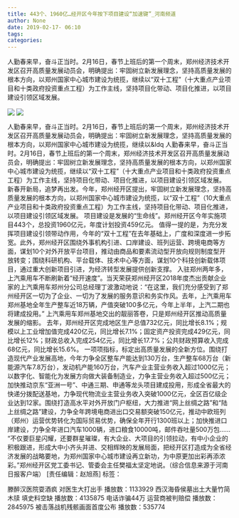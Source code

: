 ```yaml
---
title: 443个、1960亿…经开区今年按下项目建设“加速键”_河南频道
author: None
date: 2019-02-17- 06:10
tags: 
categories: 
---
```

人勤春来早，奋斗正当时。2月16日，春节上班后的第一个周末，郑州经济技术开发区召开高质量发展动员会，明确提出：牢固树立新发展理念，坚持高质量发展的根本方向，以郑州国家中心城市建设为统揽，继续以“双十工程”（十大重点产业项目和十类政府投资重点工程）为工作主线，坚持项目化带动、项目化推进，以项目建设引领区域发展。
<!-- more -->
                
<img align="center" border="0" src="http://p1.ifengimg.com/a/2019_08/7522f99da903e18_size76_w800_h533.jpg" />
                
<img align="center" border="0" src="http://p2.ifengimg.com/a/2016/0810/204c433878d5cf9size1_w16_h16.png" />
            
人勤春来早，奋斗正当时。2月16日，春节上班后的第一个周末，郑州经济技术开发区召开高质量发展动员会，明确提出：牢固树立新发展理念，坚持高质量发展的根本方向，以郑州国家中心城市建设为统揽，继续以&ldq
人勤春来早，奋斗正当时。2月16日，春节上班后的第一个周末，郑州经济技术开发区召开高质量发展动员会，明确提出：牢固树立新发展理念，坚持高质量发展的根本方向，以郑州国家中心城市建设为统揽，继续以“双十工程”（十大重点产业项目和十类政府投资重点工程）为工作主线，坚持项目化带动、项目化推进，以项目建设引领区域发展。
新春开新局，追梦再出发。今年，郑州经开区提出，牢固树立新发展理念，坚持高质量发展的根本方向，以郑州国家中心城市建设为统揽，以“双十工程”（10大重点产业项目和十类政府投资重点工程）为工作主线，坚持项目化带动、项目化推进，以项目建设引领区域发展。
项目建设是发展的“生命线”。郑州经开区今年实施项目443个，总投资1960亿元，年度计划投资459亿元。
值得一提的是，为充分发挥项目建设引领带动作用，今年的“双十工程”在去年基础上，广度和深度进一步拓宽。此外，郑州经开区围绕外事机构引进、口岸建设、班列运营、跨境电商等方面，谋划10个对外开放平台项目，推动由商品和要素流动型开放向规则制度型开放转变；围绕科研机构、平台载体、技术中心等方面，谋划10个科技创新载体项目，通过重大创新项目引进，为经济转型发展提供创新支撑。
入驻郑州两年多，上汽乘用车不断刷新着“经开速度”。当天荣获郑州经开区2018年度杰出贡献企业家的上汽乘用车郑州分公司总经理丁波激动地说：“在这里，我们充分感受到了郑州经开区一切为了企业、一切为了发展的服务意识和务实作风。去年，上汽乘用车郑州基地全年生产整车近18万辆，产值突破100多亿元，今年上半年，上汽二期也将建成投用。”
上汽乘用车郑州基地交出的靓丽答卷，只是郑州经开区推动高质量发展的缩影。
去年，郑州经开区完成地区生产总值732亿元，同比增长8.1%；规模以上工业增加值完成420亿元，同比增长7.1%；固定资产投资完成429亿元，同比增长12%；财政总收入完成254亿元，同比增长17.7%；公共财政预算收入完成68亿元，同比增长15.6%。
一项项指标，标定出高质量发展的全新方位。围绕打造现代产业发展高地，今年力争全区整车产能达到130万台，生产整车68万台（新能源汽车7.8万台），发动机产能160万台，汽车产业主营业务收入超过1000亿元；以数字化、智能化为发展方向做大装备制造业，力争主营业务收入超过500亿元；加快推动京东“亚洲一号”、中通三期、申通等龙头项目建成投用，形成全省最大的快递分拨配送基地，力争现代物流业主营业务收入突破1000亿元，全区百亿级企业达到12家。围绕打造高水平对外开放门户枢纽，大力推进“网上丝绸之路”和“陆上丝绸之路”建设，力争全年跨境电商进出口交易额突破150亿元，推动中欧班列（郑州）运营优势转化为国际贸易优势，确保全年开行1300班以上；加快推进口岸建设，力争全年进口汽车1000辆，进口粮食10000吨，邮件吞吐量500万包……
“不仅要巨星闪耀，还要群星璀璨，有大企业、大项目的引领拉动，有中小企业的积极跟进，形成大中小齐头并进、交相辉映的发展局面，把经开区打造成为全省经济发展的战略要地，为郑州国家中心城市建设再立新功，为中原更加出彩再添浓彩。”郑州经开区党工委书记、管委会主任樊福太坚定地说。（综合信息来源于河南日报客户端）
[责任编辑：赵旭燕]
标签：
 
             
滕醉汉医院耍酒疯 对医生大打出手
播放数：1133929
西汉海昏侯墓出土大量竹简木牍 填史料空缺
播放数：4135875
电话诈骗44万 运营商被判赔偿
播放数：2845975
被击落战机残骸画面首度公布
播放数：535774
